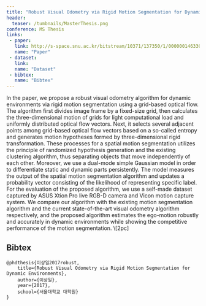 ```yaml
---
title: "Robust Visual Odometry via Rigid Motion Segmentation for Dynamic Environments"
header:
  teaser: /tumbnails/MasterThesis.png
conference: MS Thesis
links: 
 - paper: 
   link: http://s-space.snu.ac.kr/bitstream/10371/137350/1/000000146330.pdf
   name: "Paper"
 - dataset: 
   link: 
   name: "Dataset"
 - bibtex: 
   name: "Bibtex"
---
```


In the paper, we propose a robust visual odometry algorithm for dynamic environments via rigid motion segmentation using a grid-based optical flow. The algorithm first divides image frame by a fixed-size grid, then calculates the three-dimensional motion of grids for light computational load and uniformly distributed optical flow vectors. Next, it selects several adjacent points among grid-based optical flow vectors based on a so-called entropy and generates motion hypotheses formed by three-dimensional rigid transformation. These processes for a spatial motion segmentation utilizes the principle of randomized hypothesis generation and the existing clustering algorithm, thus separating objects that move independently of each other. Moreover, we use a dual-mode simple Gaussian model in order to differentiate static and dynamic parts persistently. The model measures the output of the spatial motion segmentation algorithm and updates a probability vector consisting of the likelihood of representing specific label. For the evaluation of the proposed algorithm, we use a self-made dataset captured by ASUS Xtion Pro live RGB-D camera and Vicon motion capture system. We compare our algorithm with the existing motion segmentation algorithm and the current state-of-the-art visual odometry algorithm respectively, and the proposed algorithm estimates the ego-motion robustly and accurately in dynamic environments while showing the competitive performance of the motion segmentation. \\[2pc]

## Bibtex <a id="bibtex"></a>
```
@phdthesis{이상일2017robust,
	title={Robust Visual Odometry via Rigid Motion Segmentation for Dynamic Environments},
	author={이상일},
	year={2017},
	school={서울대학교 대학원}
}
```
